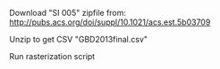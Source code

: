 Download "SI 005" zipfile from:
http://pubs.acs.org/doi/suppl/10.1021/acs.est.5b03709

Unzip to get CSV "GBD2013final.csv"

Run rasterization script
